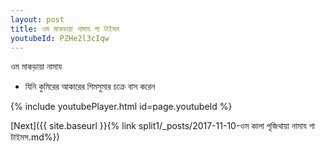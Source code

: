 ```yaml
---
layout: post
title: ওম মাকড়ায়া নামায গা টাইমস
youtubeId: PZHe2l3cIqw
---
```

 
 
 ওম মাকড়ায়া নামায  
 
 -  যিনি কুমিরের আকারের শিমসুমার চক্রে বাস করেন 
 
  
 
  
 
 
 
 
 
 


{% include youtubePlayer.html id=page.youtubeId %}
 
[Next]({{ site.baseurl }}{% link  split1/_posts/2017-11-10-ওম কালা পূজিথায়া নামায গা টাইমস.md%})
 
